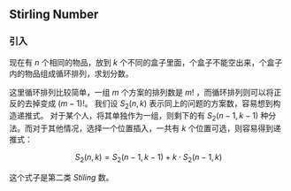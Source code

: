 ## Stirling Number

### 引入

现在有 $n$ 个相同的物品，放到 $k$ 个不同的盒子里面，个盒子不能空出来，个盒子内的物品组成循环排列，求划分数。

这里循环排列比较简单，一组 $m$ 个方案的排列数是 $m!$ ，而循环排列则可以将正反的去掉变成 $(m-1)!$。 我们设 $S_2(n,k)$ 表示同上的问题的方案数，容易想到构造递推式。
对于某个人，将其单独作为一组，则剩下的有 $S_2(n-1,k-1)$ 种分法。而对于其他情况，选择一个位置插入，一共有 $k$ 个位置可选，则容易得到递推式：

$$S_2(n,k)=S_2(n-1,k-1)+k\cdot S_2(n-1,k)$$

这个式子是第二类 $Stiling$ 数。
